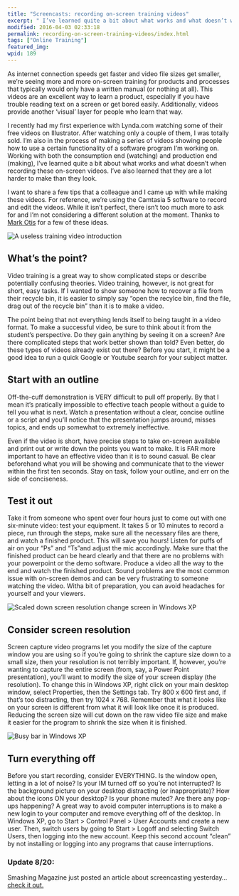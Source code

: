 ```yaml
---
title: "Screencasts: recording on-screen training videos"
excerpt: " I’ve learned quite a bit about what works and what doesn’t when recording on-screen videos. I want to share a few tips that a colleague and I came up with while making these videos."
modified: 2016-04-03 02:33:18
permalink: recording-on-screen-training-videos/index.html
tags: ["Online Training"]
featured_img:
wpid: 189
---
```



As internet connection speeds get faster and video file sizes get smaller, we’re seeing more and more on-screen training for products and processes that typically would only have a written manual (or nothing at all). This videos are an excellent way to learn a product, especially if you have trouble reading text on a screen or get bored easily. Additionally, videos provide another ‘visual’ layer for people who learn that way.

I recently had my first experience with Lynda.com watching some of their free videos on Illustrator. After watching only a couple of them, I was totally sold. I’m also in the process of making a series of videos showing people how to use a certain functionality of a software program I’m working on. Working with both the consumption end (watching) and production end (making), I’ve learned quite a bit about what works and what doesn’t when recording these on-screen videos. I’ve also learned that they are a lot harder to make than they look.

I want to share a few tips that a colleague and I came up with while making these videos. For reference, we’re using the Camtasia 5 software to record and edit the videos. While it isn’t perfect, there isn’t too much more to ask for and I’m not considering a different solution at the moment. Thanks to [Mark Otis](http://www.linkedin.com/in/mjotis) for a few of these ideas.

![](/_images/2008/08/train_vid_01.jpg "A useless training video introduction")

What’s the point?
-----------------

Video training is a great way to show complicated steps or describe potentially confusing theories. Video training, however, is not great for short, easy tasks. If I wanted to show someone how to recover a file from their recycle bin, it is easier to simply say “open the recylce bin, find the file, drag out of the recycle bin” than it is to make a video.

The point being that not everything lends itself to being taught in a video format. To make a successful video, be sure to think about it from the student’s perspective. Do they gain anything by seeing it on a screen? Are there complicated steps that work better shown than told? Even better, do these types of videos already exist out there? Before you start, it might be a good idea to run a quick Google or Youtube search for your subject matter.

Start with an outline
---------------------

Off-the-cuff demonstration is VERY difficult to pull off properly. By that I mean it’s pratically impossible to effective teach people without a guide to tell you what is next. Watch a presentation without a clear, concise outline or a script and you’ll notice that the presentation jumps around, misses topics, and ends up somewhat to extremely ineffective.

Even if the video is short, have precise steps to take on-screen available and print out or write down the points you want to make. It is FAR more important to have an effective video than it is to sound casual. Be clear beforehand what you will be showing and communicate that to the viewer within the first ten seconds. Stay on task, follow your outline, and err on the side of conciseness.

Test it out
-----------

Take it from someone who spent over four hours just to come out with one six-minute video: test your equipment. It takes 5 or 10 minutes to record a piece, run through the steps, make sure all the necessary files are there, and watch a finished product. This will save you hours! Listen for puffs of air on your “Ps” and “Ts”and adjust the mic accordingly. Make sure that the finished product can be heard clearly and that there are no problems with your powerpoint or the demo software. Produce a video all the way to the end and watch the finished product. Sound problems are the most common issue with on-screen demos and can be very frustrating to someone watching the video. Witha bit of preparation, you can avoid headaches for yourself and your viewers.

![](/_images/2008/08/train_vid_03.jpg "Scaled down screen resolution change screen in Windows XP")

Consider screen resolution
--------------------------

Screen capture video programs let you modify the size of the capture window you are using so if you’re going to shrink the capture size down to a small size, then your resolution is not terribly important. If, however, you’re wanting to capture the entire screen (from, say, a Power Point presentation), you’ll want to modify the size of your screen display (the resolution). To change this in Windows XP, right click on your main desktop window, select Properties, then the Settings tab. Try 800 x 600 first and, if that’s too distracting, then try 1024 x 768. Remember that what it looks like on your screen is different from what it will look like once it is produced. Reducing the screen size will cut down on the raw video file size and make it easier for the program to shrink the size when it is finished.

![](/_images/2008/08/train_vid_02.jpg "Busy bar in Windows XP")

Turn everything off
-------------------

Before you start recording, consider EVERYTHING. Is the window open, letting in a lot of noise? Is your IM turned off so you’re not interrupted? Is the background picture on your desktop distracting (or inappropriate)? How about the icons ON your desktop? Is your phone muted? Are there any pop-ups happening? A great way to avoid computer interruptions is to make a new login to your computer and remove everything off of the desktop. In Windows XP, go to Start &gt; Control Panel &gt; User Accounts and create a new user. Then, switch users by going to Start &gt; Logoff and selecting Switch Users, then logging into the new account. Keep this second account “clean” by not installing or logging into any programs that cause interruptions.

### Update 8/20:

Smashing Magazine just posted an article about screencasting yesterday… [check it out.](http://www.smashingmagazine.com/2008/08/19/screencasting-how-to-start/)
